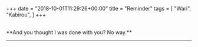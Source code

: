 +++
date = "2018-10-01T11:29:26+00:00"
title = "Reminder"
tags = [
    "Wari",
    "Kabirou",
]
+++
<br>

<br>
**And you thought I was done with you? No way.**  


<hr>

